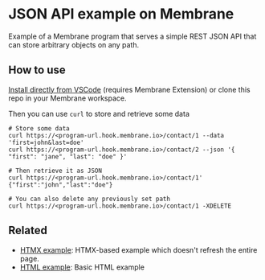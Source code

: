 # JSON API example on Membrane

Example of a Membrane program that serves a simple REST JSON API that can store arbitrary objects on any path.

## How to use

[Install directly from VSCode](vscode://membrane.membrane/directory/example-json-api) (requires Membrane Extension) or clone this repo in your Membrane workspace.

Then you can use `curl` to store and retrieve some data

```
# Store some data
curl https://<program-url.hook.membrane.io>/contact/1 --data 'first=john&last=doe'
curl https://<program-url.hook.membrane.io>/contact/2 --json '{ "first": "jane", "last": "doe" }'

# Then retrieve it as JSON
curl https://<program-url.hook.membrane.io>/contact/1'
{"first":"john","last":"doe"}

# You can also delete any previously set path
curl https://<program-url.hook.membrane.io>/contact/1 -XDELETE
```

## Related

- [HTMX example](https://github.com/juancampa/membrane-example-htmx): HTMX-based example which doesn't refresh the entire page.
- [HTML example](https://github.com/juancampa/membrane-example-html): Basic HTML example
